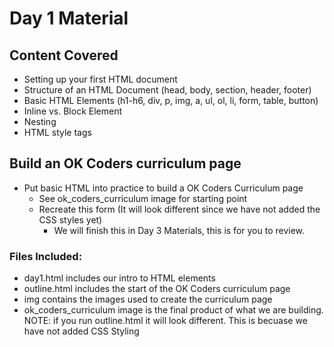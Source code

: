 # Day 1 Material

## Content Covered

-   Setting up your first HTML document
-   Structure of an HTML Document (head, body, section, header, footer)
-   Basic HTML Elements (h1-h6, div, p, img, a, ul, ol, li, form, table, button)
-   Inline vs. Block Element
-   Nesting
-   HTML style tags

## Build an OK Coders curriculum page

-   Put basic HTML into practice to build a OK Coders Curriculum page
    -   See ok_coders_curriculum image for starting point
    -   Recreate this form (It will look different since we have not added the CSS styles yet)
        -   We will finish this in Day 3 Materials, this is for you to review.

### Files Included:

-   day1.html includes our intro to HTML elements
-   outline.html includes the start of the OK Coders curriculum page
-   img contains the images used to create the curriculum page
-   ok_coders_curriculum image is the final product of what we are building. NOTE: if you run outline.html it will look different. This is becuase we have not added CSS Styling
